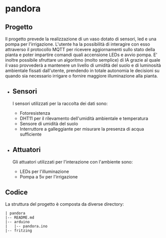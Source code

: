 # pandora

## Progetto
Il progetto prevede la realizzazione di un vaso dotato di sensori, led e una pompa per l'irrigazione. L'utente ha la possibilità di interagire con esso attraverso il protocollo MQTT per ricevere aggiornamenti sullo stato della pianta e poter impartire comandi quali accensione LEDs e avvio pompa.
E' inoltre possibile sfruttare un algoritmo (molto semplice) di IA grazie al quale il vaso provvederà a mantenere un livello di umidità del suolo e di luminosità ambientale fissati dall'utente, prendendo in totale autonomia le decisioni su quando sia necessario irrigare o fornire maggiore illuminazione alla pianta.

- ## Sensori
  I sensori utilizzati per la raccolta dei dati sono:
    - Fotoresistenza 
    - DHT11 per il rilevamento dell'umidità ambientale e temperatura
    - Sensore di umidità del suolo
    - Interruttore a galleggiante per misurare la presenza di acqua sufficiente

- ## Attuatori
  Gli attuatori utilizzati per l'interazione con l'ambiente sono:
    - LEDs per l'illuminazione
    - Pompa a 5v per l'irrigazione

## Codice
La struttura del progetto è composta da diverse directory:
```
| pandora
|-- README.md
|-- arduino
|   |-- pandora.ino
|-- fritzing
```

